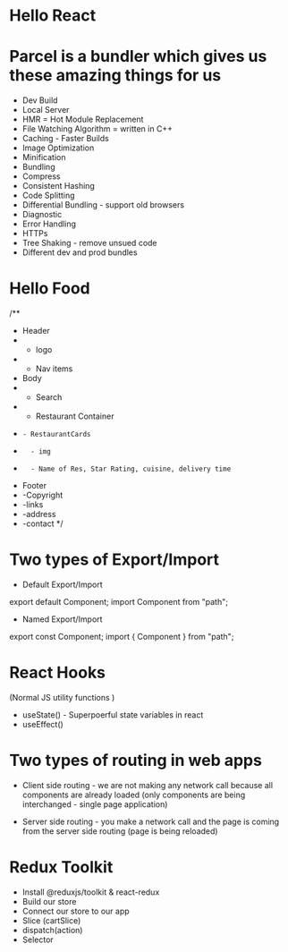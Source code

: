 # Hello React

# Parcel is a bundler which gives us these amazing things for us

- Dev Build
- Local Server
- HMR = Hot Module Replacement
- File Watching Algorithm = written in C++
- Caching - Faster Builds
- Image Optimization
- Minification
- Bundling
- Compress
- Consistent Hashing
- Code Splitting
- Differential Bundling - support old browsers
- Diagnostic
- Error Handling
- HTTPs
- Tree Shaking - remove unsued code
- Different dev and prod bundles

# Hello Food

/\*\*

- Header
- - logo
- - Nav items
- Body
- - Search
- - Restaurant Container
-     - RestaurantCards
-       - img
-       - Name of Res, Star Rating, cuisine, delivery time
- Footer
- -Copyright
- -links
- -address
- -contact
  \*/

# Two types of Export/Import

- Default Export/Import

export default Component;
import Component from "path";

- Named Export/Import

export const Component;
import { Component } from "path";

# React Hooks

(Normal JS utility functions )

- useState() - Superpoerful state variables in react
- useEffect()

# Two types of routing in web apps

- Client side routing - we are not making any network call because all components are already loaded (only components are being interchanged - single page application)

- Server side routing - you make a network call and the page is coming from the server side routing (page is being reloaded)

# Redux Toolkit

- Install @reduxjs/toolkit & react-redux
- Build our store
- Connect our store to our app
- Slice (cartSlice)
- dispatch(action)
- Selector
